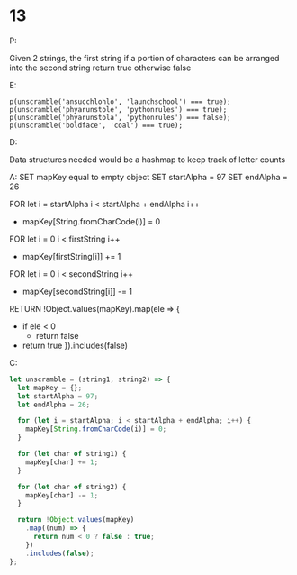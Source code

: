 # 13

P:

Given 2 strings, the first string if a portion of characters can be arranged into the second string return true otherwise false

E:

```
p(unscramble('ansucchlohlo', 'launchschool') === true);
p(unscramble('phyarunstole', 'pythonrules') === true);
p(unscramble('phyarunstola', 'pythonrules') === false);
p(unscramble('boldface', 'coal') === true);
```

D:

Data structures needed would be a hashmap to keep track of letter counts

A:
SET mapKey equal to empty object
SET startAlpha = 97
SET endAlpha = 26

FOR let i = startAlpha i < startAlpha + endAlpha i++

- mapKey[String.fromCharCode(i)] = 0

FOR let i = 0 i < firstString i++

- mapKey[firstString[i]] += 1

FOR let i = 0 i < secondString i++

- mapKey[secondString[i]] -= 1

RETURN !Object.values(mapKey).map(ele => {

- if ele < 0
  - return false
- return true
  }).includes(false)

C:

```javascript
let unscramble = (string1, string2) => {
  let mapKey = {};
  let startAlpha = 97;
  let endAlpha = 26;

  for (let i = startAlpha; i < startAlpha + endAlpha; i++) {
    mapKey[String.fromCharCode(i)] = 0;
  }

  for (let char of string1) {
    mapKey[char] += 1;
  }

  for (let char of string2) {
    mapKey[char] -= 1;
  }

  return !Object.values(mapKey)
    .map((num) => {
      return num < 0 ? false : true;
    })
    .includes(false);
};
```

